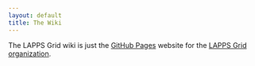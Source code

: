 ```yaml
---
layout: default
title: The Wiki
---
```


The LAPPS Grid wiki is just the [GitHub Pages](https://pages.github.com) website for the [LAPPS Grid organization](https://github.com/lapps).